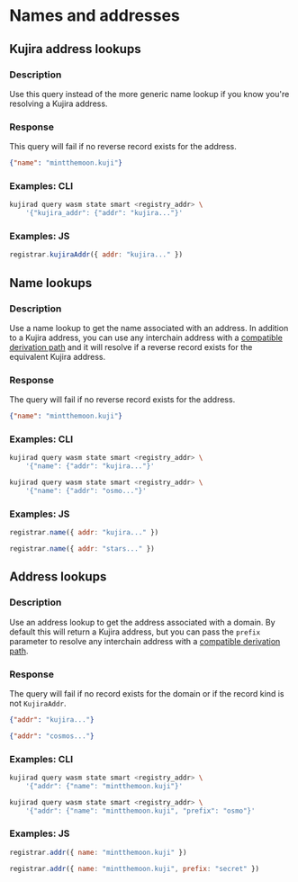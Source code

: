 # Names and addresses

## Kujira address lookups
### Description
Use this query instead of the more generic name lookup if you know you're resolving a Kujira address.

### Response
This query will fail if no reverse record exists for the address.

```json
{"name": "mintthemoon.kuji"}
```

### Examples: CLI
```bash
kujirad query wasm state smart <registry_addr> \
    '{"kujira_addr": {"addr": "kujira..."}'
```

### Examples: JS
```javascript
registrar.kujiraAddr({ addr: "kujira..." })
```

## Name lookups
### Description
Use a name lookup to get the name associated with an address. In addition to a Kujira
address, you can use any interchain address with a [compatible derivation path](https://medium.com/chainapsis/keplr-explained-coin-type-118-9781d26b2c4e)
and it will resolve if a reverse record exists for the equivalent Kujira address.

### Response
The query will fail if no reverse record exists for the address.

```json
{"name": "mintthemoon.kuji"}
```

### Examples: CLI
```bash
kujirad query wasm state smart <registry_addr> \
    '{"name": {"addr": "kujira..."}'
```

```bash
kujirad query wasm state smart <registry_addr> \
    '{"name": {"addr": "osmo..."}'
```

### Examples: JS
```javascript
registrar.name({ addr: "kujira..." })
```

```javascript
registrar.name({ addr: "stars..." })
```

## Address lookups
### Description
Use an address lookup to get the address associated with a domain. By default
this will return a Kujira address, but you can pass the `prefix` parameter to
resolve any interchain address with a [compatible derivation path](https://medium.com/chainapsis/keplr-explained-coin-type-118-9781d26b2c4e).

### Response
The query will fail if no record exists for the domain or if the record kind is not `KujiraAddr`.

```json
{"addr": "kujira..."}
```

```json
{"addr": "cosmos..."}
```

### Examples: CLI
```bash
kujirad query wasm state smart <registry_addr> \
    '{"addr": {"name": "mintthemoon.kuji"}'
```

```bash
kujirad query wasm state smart <registry_addr> \
    '{"addr": {"name": "mintthemoon.kuji", "prefix": "osmo"}'
```

### Examples: JS
```javascript
registrar.addr({ name: "mintthemoon.kuji" })
```

```javascript
registrar.addr({ name: "mintthemoon.kuji", prefix: "secret" })
```